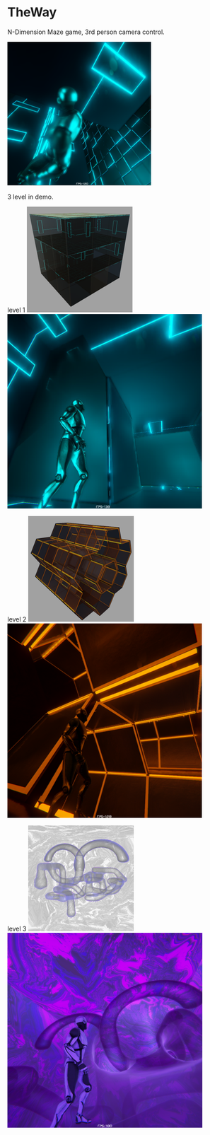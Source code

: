 # TheWay
N-Dimension Maze game, 3rd person camera control.

![image](https://github.com/chewingF/TheWay/blob/develop/ReadmeImg/wall-walk-preview.png)


3 level in demo.

level 1
![image](https://github.com/chewingF/TheWay/blob/develop/ReadmeImg/level1-preview1.png)
![image](https://github.com/chewingF/TheWay/blob/develop/ReadmeImg/level1-preview2.png)

level 2
![image](https://github.com/chewingF/TheWay/blob/develop/ReadmeImg/level2-preview1.png)
![image](https://github.com/chewingF/TheWay/blob/develop/ReadmeImg/level2-preview2.png)

level 3
![image](https://github.com/chewingF/TheWay/blob/develop/ReadmeImg/level3-preview1.png)
![image](https://github.com/chewingF/TheWay/blob/develop/ReadmeImg/level3-preview2.png)
